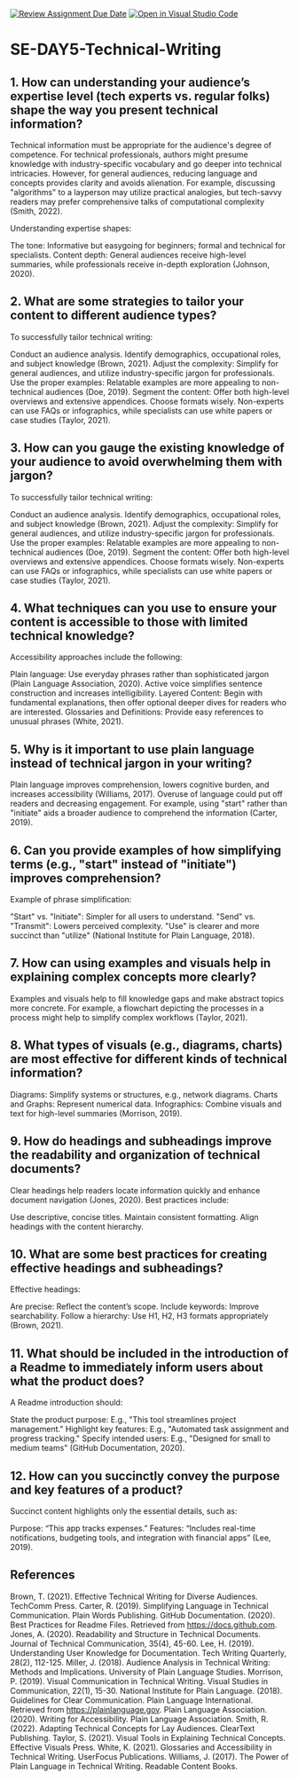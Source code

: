 [![Review Assignment Due Date](https://classroom.github.com/assets/deadline-readme-button-22041afd0340ce965d47ae6ef1cefeee28c7c493a6346c4f15d667ab976d596c.svg)](https://classroom.github.com/a/zsAR-pyY)
[![Open in Visual Studio Code](https://classroom.github.com/assets/open-in-vscode-2e0aaae1b6195c2367325f4f02e2d04e9abb55f0b24a779b69b11b9e10269abc.svg)](https://classroom.github.com/online_ide?assignment_repo_id=17220316&assignment_repo_type=AssignmentRepo)
# SE-DAY5-Technical-Writing
## 1. How can understanding your audience’s expertise level (tech experts vs. regular folks) shape the way you present technical information?
Technical information must be appropriate for the audience's degree of competence. For technical professionals, authors might presume knowledge with industry-specific vocabulary and go deeper into technical intricacies. However, for general audiences, reducing language and concepts provides clarity and avoids alienation. For example, discussing "algorithms" to a layperson may utilize practical analogies, but tech-savvy readers may prefer comprehensive talks of computational complexity (Smith, 2022).

Understanding expertise shapes:

The tone: Informative but easygoing for beginners; formal and technical for specialists.
Content depth: General audiences receive high-level summaries, while professionals receive in-depth exploration (Johnson, 2020).

## 2. What are some strategies to tailor your content to different audience types?
To successfully tailor technical writing:

Conduct an audience analysis. Identify demographics, occupational roles, and subject knowledge (Brown, 2021).
Adjust the complexity: Simplify for general audiences, and utilize industry-specific jargon for professionals.
Use the proper examples: Relatable examples are more appealing to non-technical audiences (Doe, 2019).
Segment the content: Offer both high-level overviews and extensive appendices.
Choose formats wisely. Non-experts can use FAQs or infographics, while specialists can use white papers or case studies (Taylor, 2021).

## 3. How can you gauge the existing knowledge of your audience to avoid overwhelming them with jargon?
To successfully tailor technical writing:

Conduct an audience analysis. Identify demographics, occupational roles, and subject knowledge (Brown, 2021).
Adjust the complexity: Simplify for general audiences, and utilize industry-specific jargon for professionals.
Use the proper examples: Relatable examples are more appealing to non-technical audiences (Doe, 2019).
Segment the content: Offer both high-level overviews and extensive appendices.
Choose formats wisely. Non-experts can use FAQs or infographics, while specialists can use white papers or case studies (Taylor, 2021).

## 4. What techniques can you use to ensure your content is accessible to those with limited technical knowledge?
Accessibility approaches include the following:

Plain language: Use everyday phrases rather than sophisticated jargon (Plain Language Association, 2020).
Active voice simplifies sentence construction and increases intelligibility.
Layered Content: Begin with fundamental explanations, then offer optional deeper dives for readers who are interested.
Glossaries and Definitions: Provide easy references to unusual phrases (White, 2021).


## 5. Why is it important to use plain language instead of technical jargon in your writing?
Plain language improves comprehension, lowers cognitive burden, and increases accessibility (Williams, 2017). Overuse of language could put off readers and decreasing engagement. For example, using "start" rather than "initiate" aids a broader audience to comprehend the information (Carter, 2019).

## 6. Can you provide examples of how simplifying terms (e.g., "start" instead of "initiate") improves comprehension?
Example of phrase simplification:

"Start" vs. "Initiate": Simpler for all users to understand.
"Send" vs. "Transmit": Lowers perceived complexity.
"Use" is clearer and more succinct than "utilize" (National Institute for Plain Language, 2018).

## 7. How can using examples and visuals help in explaining complex concepts more clearly?
Examples and visuals help to fill knowledge gaps and make abstract topics more concrete. For example, a flowchart depicting the processes in a process might help to simplify complex workflows (Taylor, 2021).

## 8. What types of visuals (e.g., diagrams, charts) are most effective for different kinds of technical information?
Diagrams: Simplify systems or structures, e.g., network diagrams.
Charts and Graphs: Represent numerical data.
Infographics: Combine visuals and text for high-level summaries (Morrison, 2019).

## 9. How do headings and subheadings improve the readability and organization of technical documents?
Clear headings help readers locate information quickly and enhance document navigation (Jones, 2020). Best practices include:

Use descriptive, concise titles.
Maintain consistent formatting.
Align headings with the content hierarchy.

## 10. What are some best practices for creating effective headings and subheadings?
Effective headings:

Are precise: Reflect the content’s scope.
Include keywords: Improve searchability.
Follow a hierarchy: Use H1, H2, H3 formats appropriately (Brown, 2021).

## 11. What should be included in the introduction of a Readme to immediately inform users about what the product does?
A Readme introduction should:

State the product purpose: E.g., "This tool streamlines project management."
Highlight key features: E.g., "Automated task assignment and progress tracking."
Specify intended users: E.g., "Designed for small to medium teams" (GitHub Documentation, 2020).

## 12. How can you succinctly convey the purpose and key features of a product?
Succinct content highlights only the essential details, such as:

Purpose: “This app tracks expenses.”
Features: “Includes real-time notifications, budgeting tools, and integration with financial apps” (Lee, 2019).



## References
Brown, T. (2021). Effective Technical Writing for Diverse Audiences. TechComm Press.
Carter, R. (2019). Simplifying Language in Technical Communication. Plain Words Publishing.
GitHub Documentation. (2020). Best Practices for Readme Files. Retrieved from https://docs.github.com.
Jones, A. (2020). Readability and Structure in Technical Documents. Journal of Technical Communication, 35(4), 45-60.
Lee, H. (2019). Understanding User Knowledge for Documentation. Tech Writing Quarterly, 28(2), 112-125.
Miller, J. (2018). Audience Analysis in Technical Writing: Methods and Implications. University of Plain Language Studies.
Morrison, P. (2019). Visual Communication in Technical Writing. Visual Studies in Communication, 22(1), 15-30.
National Institute for Plain Language. (2018). Guidelines for Clear Communication. Plain Language International. Retrieved from https://plainlanguage.gov.
Plain Language Association. (2020). Writing for Accessibility. Plain Language Association.
Smith, R. (2022). Adapting Technical Concepts for Lay Audiences. ClearText Publishing.
Taylor, S. (2021). Visual Tools in Explaining Technical Concepts. Effective Visuals Press.
White, K. (2021). Glossaries and Accessibility in Technical Writing. UserFocus Publications.
Williams, J. (2017). The Power of Plain Language in Technical Writing. Readable Content Books.
